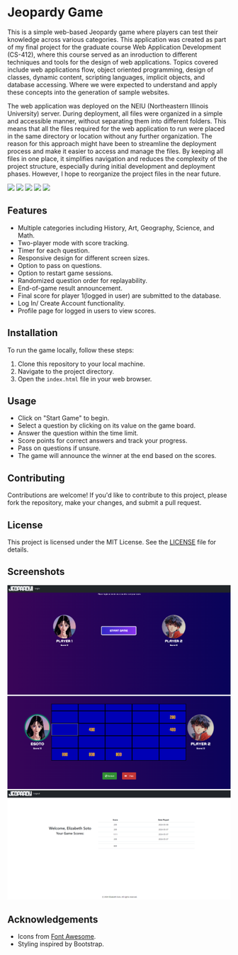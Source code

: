 # Jeopardy Game

This is a simple web-based Jeopardy game where players can test their knowledge across various categories. This application was created as part of my final project for the graduate course Web Application Development (CS-412), where this course served as an inroduction to different techniques 
and tools for the design of web applications. Topics covered include web applications flow, object oriented programming,
design of classes, dynamic content, scripting languages, implicit objects, and database accessing. Where we were expected to understand and apply these concepts into the generation of sample websites.

The web application was deployed on the NEIU (Northeastern Illinois University) server. During deployment, all files were organized in a simple and accessible manner, without separating them into different folders. 
This means that all the files required for the web application to run were placed in the same directory or location without any further organization. The reason for this approach might have been to streamline the deployment process and make it easier to access and manage the files. By keeping all files in one place, it simplifies navigation and reduces the complexity of the project structure, especially during initial development and deployment phases.
However, I hope to reorganize the project files in the near future.

![](https://img.shields.io/badge/JavaScript-F7DF1E.svg?style=for-the-badge&logo=JavaScript&logoColor=black)
![](https://img.shields.io/badge/HTML5-E34F26.svg?style=for-the-badge&logo=HTML5&logoColor=white)
![](https://img.shields.io/badge/CSS3-1572B6.svg?style=for-the-badge&logo=CSS3&logoColor=white)
![](https://img.shields.io/badge/phpMyAdmin-6C78AF.svg?style=for-the-badge&logo=phpMyAdmin&logoColor=white)
![](https://img.shields.io/badge/PHP-777BB4.svg?style=for-the-badge&logo=PHP&logoColor=white)


## Features

- Multiple categories including History, Art, Geography, Science, and Math.
- Two-player mode with score tracking.
- Timer for each question.
- Responsive design for different screen sizes.
- Option to pass on questions.
- Option to restart game sessions.
- Randomized question order for replayability.
- End-of-game result announcement.
- Final score for player 1(logged in user) are submitted to the database.
- Log In/ Create Account functionality.
- Profile page for logged in users to view scores.

## Installation

To run the game locally, follow these steps:

1. Clone this repository to your local machine.
2. Navigate to the project directory.
3. Open the `index.html` file in your web browser.

## Usage

- Click on "Start Game" to begin.
- Select a question by clicking on its value on the game board.
- Answer the question within the time limit.
- Score points for correct answers and track your progress.
- Pass on questions if unsure.
- The game will announce the winner at the end based on the scores.

## Contributing

Contributions are welcome! If you'd like to contribute to this project, please fork the repository, make your changes, and submit a pull request.

## License

This project is licensed under the MIT License. See the [LICENSE](LICENSE) file for details.

## Screenshots

![home](screenshots/home.png)
![home](screenshots/board-animation.png)
![home](screenshots/profile-3.png)


## Acknowledgements

- Icons from [Font Awesome](https://fontawesome.com/).
- Styling inspired by Bootstrap.

